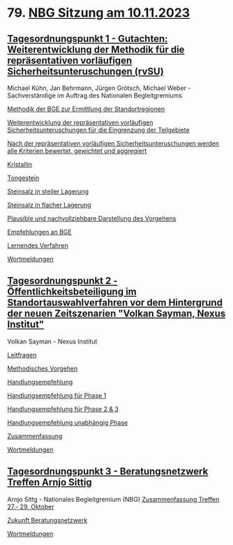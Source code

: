 # 79. [NBG Sitzung am 10.11.2023](https://youtu.be/Xht2doB0ZIU)

## [Tagesordnungspunkt 1 - Gutachten: Weiterentwicklung der Methodik für die repräsentativen vorläufigen Sicherheitsunteruschungen (rvSU)](https://youtu.be/Xht2doB0ZIU?t=830)
Michael Kühn, Jan Behrmann, Jürgen Grötsch, Michael Weber - Sachverständige im Auftrag des Nationalen Begleitgremiums

[Methodik der BGE zur Ermittlung der Standortregionen](https://youtu.be/Xht2doB0ZIU?t=955)

[Weiterentwicklung der repräsentativen vorläufigen Sicherheitsunteruschungen für die Eingrenzung der Teilgebiete](https://youtu.be/Xht2doB0ZIU?t=1122)

[Nach der repräsentativen vorläufigen Sicherheitsunteruschungen werden alle Kriterien bewertet, gewichtet und aggregiert](https://youtu.be/Xht2doB0ZIU?t=1166)

[Kristallin](https://youtu.be/Xht2doB0ZIU?t=1216)

[Tongestein](https://youtu.be/Xht2doB0ZIU?t=1294)

[Steinsalz in steiler Lagerung](https://youtu.be/Xht2doB0ZIU?t=1413)

[Steinsalz in flacher Lagerung](https://youtu.be/Xht2doB0ZIU?t=1527)

[Plausible und nachvollziehbare Darstellung des Vorgehens](https://youtu.be/Xht2doB0ZIU?t=1591)

[Empfehlungen an BGE](https://youtu.be/Xht2doB0ZIU?t=1678)

[Lernendes Verfahren](https://youtu.be/Xht2doB0ZIU?t=1837)

[Wortmeldungen](https://youtu.be/Xht2doB0ZIU?t=1999)


## [Tagesordnungspunkt 2 - Öffentlichkeitsbeteiligung im Standortauswahlverfahren vor dem Hintergrund der neuen Zeitszenarien "Volkan Sayman, Nexus Institut"](https://youtu.be/Xht2doB0ZIU?t=4700)
Volkan Sayman - Nexus Institut

[Leitfragen](https://youtu.be/Xht2doB0ZIU?t=4918)

[Methodisches Vorgehen](https://youtu.be/Xht2doB0ZIU?t=5047)

[Handlungsempfehlung](https://youtu.be/Xht2doB0ZIU?t=5122)

[Handlungsempfehlung für Phase 1](https://youtu.be/Xht2doB0ZIU?t=5122)

[Handlungsempfehlung für Phase 2 & 3](https://youtu.be/Xht2doB0ZIU?t=5472)

[Handlungsempfehlung unabhängig Phase](https://youtu.be/Xht2doB0ZIU?t=5785)

[Zusammenfassung](https://youtu.be/Xht2doB0ZIU?t=6109)

[Wortmeldungen](https://youtu.be/Xht2doB0ZIU?t=6376)


## [Tagesordnungspunkt 3 - Beratungsnetzwerk Treffen Arnjo Sittig](https://youtu.be/Xht2doB0ZIU?t=8730)
Arnjo Sittg - Nationales Begleitgremium (NBG)
[Zusammenfassung Treffen 27.- 29. Oktober](https://youtu.be/Xht2doB0ZIU?t=8791)

[Zukunft Beratungsnetzwerk](https://youtu.be/Xht2doB0ZIU?t=8864)

[Wortmeldungen](https://youtu.be/Xht2doB0ZIU?t=9095)